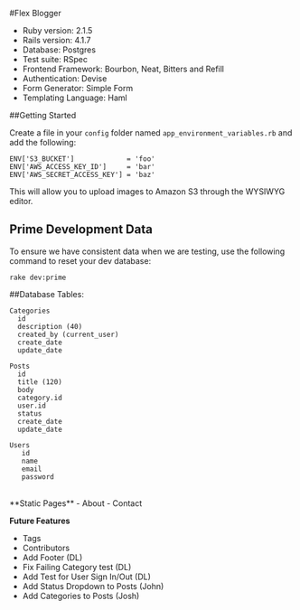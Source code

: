 #Flex Blogger

* Ruby version: 2.1.5
* Rails version: 4.1.7
* Database:  Postgres
* Test suite:  RSpec
* Frontend Framework: Bourbon, Neat, Bitters and Refill<br>
* Authentication: Devise
* Form Generator: Simple Form
* Templating Language: Haml

##Getting Started

Create a file in your `config` folder named `app_environment_variables.rb` and add the following:
```
ENV['S3_BUCKET']             = 'foo'
ENV['AWS_ACCESS_KEY_ID']     = 'bar'
ENV['AWS_SECRET_ACCESS_KEY'] = 'baz'
```
This will allow you to upload images to Amazon S3 through the WYSIWYG editor.

## Prime Development Data
To ensure we have consistent data when we are testing, use the following command to reset your dev database:

```
rake dev:prime
```

##Database Tables:
```
Categories
  id
  description (40)
  created_by (current_user)
  create_date
  update_date

Posts
  id
  title (120)
  body
  category.id
  user.id
  status
  create_date
  update_date

Users
   id
   name
   email
   password
```
<br>
**Static Pages**
-  About
-  Contact

**Future Features**
* Tags
* Contributors
* Add Footer (DL)
* Fix Failing Category test (DL)
* Add Test for User Sign In/Out (DL)
* Add Status Dropdown to Posts (John)
* Add Categories to Posts (Josh)
